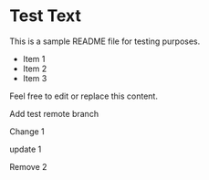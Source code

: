 # Test Text

This is a sample README file for testing purposes.

- Item 1
- Item 2
- Item 3

Feel free to edit or replace this content.

Add test remote branch

Change 1

update 1

Remove 2
